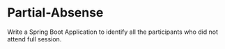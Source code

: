 # Partial-Absense
Write a Spring Boot Application to identify all the participants who did not attend full session.
